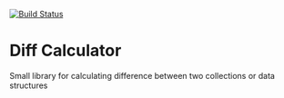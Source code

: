 [![Build Status](https://travis-ci.org/sergey-ben/diff-calculator.svg?branch=master)](https://travis-ci.org/sergey-ben/diff-calculator)

# Diff Calculator
Small library for calculating difference between two collections or data structures
